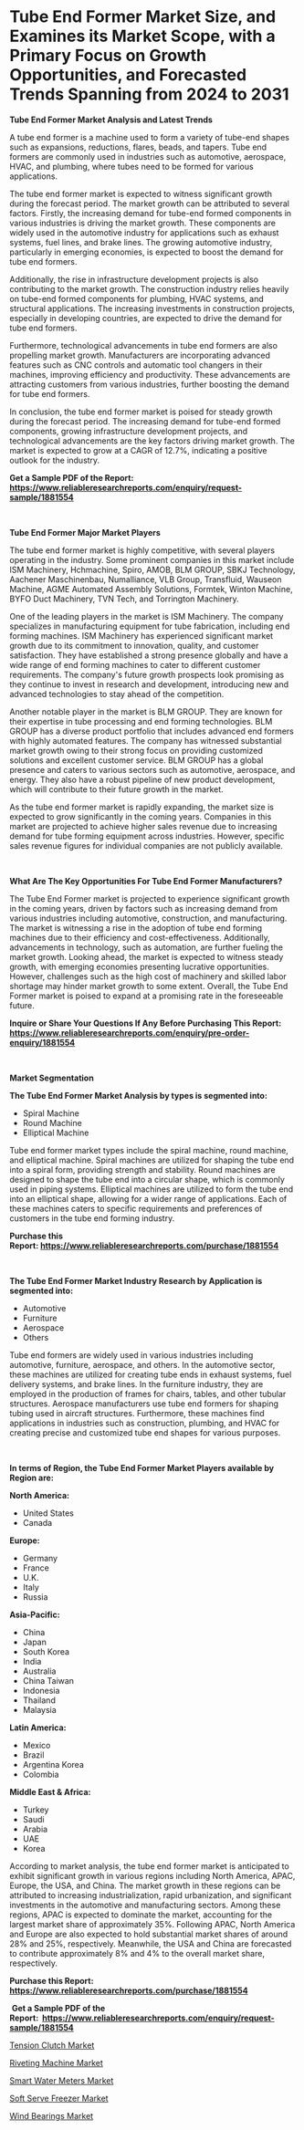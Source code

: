 <p><h1>Tube End Former Market Size, and Examines its Market Scope, with a Primary Focus on Growth Opportunities, and Forecasted Trends Spanning from 2024 to 2031</h1></p><p><strong>Tube End Former Market Analysis and Latest Trends</strong></p>
<p><p>A tube end former is a machine used to form a variety of tube-end shapes such as expansions, reductions, flares, beads, and tapers. Tube end formers are commonly used in industries such as automotive, aerospace, HVAC, and plumbing, where tubes need to be formed for various applications.</p><p>The tube end former market is expected to witness significant growth during the forecast period. The market growth can be attributed to several factors. Firstly, the increasing demand for tube-end formed components in various industries is driving the market growth. These components are widely used in the automotive industry for applications such as exhaust systems, fuel lines, and brake lines. The growing automotive industry, particularly in emerging economies, is expected to boost the demand for tube end formers.</p><p>Additionally, the rise in infrastructure development projects is also contributing to the market growth. The construction industry relies heavily on tube-end formed components for plumbing, HVAC systems, and structural applications. The increasing investments in construction projects, especially in developing countries, are expected to drive the demand for tube end formers.</p><p>Furthermore, technological advancements in tube end formers are also propelling market growth. Manufacturers are incorporating advanced features such as CNC controls and automatic tool changers in their machines, improving efficiency and productivity. These advancements are attracting customers from various industries, further boosting the demand for tube end formers.</p><p>In conclusion, the tube end former market is poised for steady growth during the forecast period. The increasing demand for tube-end formed components, growing infrastructure development projects, and technological advancements are the key factors driving market growth. The market is expected to grow at a CAGR of 12.7%, indicating a positive outlook for the industry.</p></p>
<p><strong>Get a Sample PDF of the Report:&nbsp; <a href="https://www.reliableresearchreports.com/enquiry/request-sample/1881554">https://www.reliableresearchreports.com/enquiry/request-sample/1881554</a></strong></p>
<p>&nbsp;</p>
<p><strong>Tube End Former Major Market Players</strong></p>
<p><p>The tube end former market is highly competitive, with several players operating in the industry. Some prominent companies in this market include ISM Machinery, Hchmachine, Spiro, AMOB, BLM GROUP, SBKJ Technology, Aachener Maschinenbau, Numalliance, VLB Group, Transfluid, Wauseon Machine, AGME Automated Assembly Solutions, Formtek, Winton Machine, BYFO Duct Machinery‎, TVN Tech, and Torrington Machinery.</p><p>One of the leading players in the market is ISM Machinery. The company specializes in manufacturing equipment for tube fabrication, including end forming machines. ISM Machinery has experienced significant market growth due to its commitment to innovation, quality, and customer satisfaction. They have established a strong presence globally and have a wide range of end forming machines to cater to different customer requirements. The company's future growth prospects look promising as they continue to invest in research and development, introducing new and advanced technologies to stay ahead of the competition.</p><p>Another notable player in the market is BLM GROUP. They are known for their expertise in tube processing and end forming technologies. BLM GROUP has a diverse product portfolio that includes advanced end formers with highly automated features. The company has witnessed substantial market growth owing to their strong focus on providing customized solutions and excellent customer service. BLM GROUP has a global presence and caters to various sectors such as automotive, aerospace, and energy. They also have a robust pipeline of new product development, which will contribute to their future growth in the market.</p><p>As the tube end former market is rapidly expanding, the market size is expected to grow significantly in the coming years. Companies in this market are projected to achieve higher sales revenue due to increasing demand for tube forming equipment across industries. However, specific sales revenue figures for individual companies are not publicly available.</p></p>
<p>&nbsp;</p>
<p><strong>What Are The Key Opportunities For Tube End Former Manufacturers?</strong></p>
<p><p>The Tube End Former market is projected to experience significant growth in the coming years, driven by factors such as increasing demand from various industries including automotive, construction, and manufacturing. The market is witnessing a rise in the adoption of tube end forming machines due to their efficiency and cost-effectiveness. Additionally, advancements in technology, such as automation, are further fueling the market growth. Looking ahead, the market is expected to witness steady growth, with emerging economies presenting lucrative opportunities. However, challenges such as the high cost of machinery and skilled labor shortage may hinder market growth to some extent. Overall, the Tube End Former market is poised to expand at a promising rate in the foreseeable future.</p></p>
<p><strong>Inquire or Share Your Questions If Any Before Purchasing This Report: <a href="https://www.reliableresearchreports.com/enquiry/pre-order-enquiry/1881554">https://www.reliableresearchreports.com/enquiry/pre-order-enquiry/1881554</a></strong></p>
<p>&nbsp;</p>
<p><strong>Market Segmentation</strong></p>
<p><strong>The Tube End Former Market Analysis by types is segmented into:</strong></p>
<p><ul><li>Spiral Machine</li><li>Round Machine</li><li>Elliptical Machine‎</li></ul></p>
<p><p>Tube end former market types include the spiral machine, round machine, and elliptical machine. Spiral machines are utilized for shaping the tube end into a spiral form, providing strength and stability. Round machines are designed to shape the tube end into a circular shape, which is commonly used in piping systems. Elliptical machines are utilized to form the tube end into an elliptical shape, allowing for a wider range of applications. Each of these machines caters to specific requirements and preferences of customers in the tube end forming industry.</p></p>
<p><strong>Purchase this Report:&nbsp;<a href="https://www.reliableresearchreports.com/purchase/1881554">https://www.reliableresearchreports.com/purchase/1881554</a></strong></p>
<p>&nbsp;</p>
<p><strong>The Tube End Former Market Industry Research by Application is segmented into:</strong></p>
<p><ul><li>Automotive</li><li>Furniture</li><li>Aerospace</li><li>Others</li></ul></p>
<p><p>Tube end formers are widely used in various industries including automotive, furniture, aerospace, and others. In the automotive sector, these machines are utilized for creating tube ends in exhaust systems, fuel delivery systems, and brake lines. In the furniture industry, they are employed in the production of frames for chairs, tables, and other tubular structures. Aerospace manufacturers use tube end formers for shaping tubing used in aircraft structures. Furthermore, these machines find applications in industries such as construction, plumbing, and HVAC for creating precise and customized tube end shapes for various purposes.</p></p>
<p>&nbsp;</p>
<p><strong>In terms of Region, the Tube End Former Market Players available by Region are:</strong></p>
<p>
    <p> <strong> North America: </strong>
        <ul>
            <li>United States</li>
            <li>Canada</li>
        </ul>
        </p> 
    <p> <strong> Europe: </strong>
        <ul>
            <li>Germany</li>
            <li>France</li>
            <li>U.K.</li>
            <li>Italy</li>
            <li>Russia</li>
        </ul>
        </p> 
    <p> <strong> Asia-Pacific: </strong>
        <ul>
            <li>China</li>
            <li>Japan</li>
            <li>South Korea</li>
            <li>India</li>
            <li>Australia</li>
            <li>China Taiwan</li>
            <li>Indonesia</li>
            <li>Thailand</li>
            <li>Malaysia</li>
        </ul>
        </p> 
    <p> <strong> Latin America: </strong>
        <ul>
            <li>Mexico</li>
            <li>Brazil</li>
            <li>Argentina Korea</li>
            <li>Colombia</li>
        </ul>
        </p> 
    <p> <strong> Middle East & Africa: </strong>
        <ul>
            <li>Turkey</li>
            <li>Saudi</li>
            <li>Arabia</li>
            <li>UAE</li>
            <li>Korea</li>
        </ul>
    </p>
    </p>
<p><p>According to market analysis, the tube end former market is anticipated to exhibit significant growth in various regions including North America, APAC, Europe, the USA, and China. The market growth in these regions can be attributed to increasing industrialization, rapid urbanization, and significant investments in the automotive and manufacturing sectors. Among these regions, APAC is expected to dominate the market, accounting for the largest market share of approximately 35%. Following APAC, North America and Europe are also expected to hold substantial market shares of around 28% and 25%, respectively. Meanwhile, the USA and China are forecasted to contribute approximately 8% and 4% to the overall market share, respectively.</p></p>
<p><strong>Purchase this Report: <a href="https://www.reliableresearchreports.com/purchase/1881554">https://www.reliableresearchreports.com/purchase/1881554</a></strong></p>
<p>&nbsp;<strong>Get a Sample PDF of the Report:&nbsp;&nbsp;<a href="https://www.reliableresearchreports.com/enquiry/request-sample/1881554">https://www.reliableresearchreports.com/enquiry/request-sample/1881554</a></strong></p>
<p><strong></strong></p>
<p><p><a href="https://github.com/YashRP12/Market-Research-Report-List-2/blob/main/tension-clutch-market.md">Tension Clutch Market</a></p><p><a href="https://github.com/Chiragrp25/Market-Research-Report-List-2/blob/main/riveting-machine-market.md">Riveting Machine Market</a></p><p><a href="https://github.com/santosh758595/Market-Research-Report-List-2/blob/main/smart-water-meters-market.md">Smart Water Meters Market</a></p><p><a href="https://github.com/Chiragrp26/Market-Research-Report-List-2/blob/main/soft-serve-freezer-market.md">Soft Serve Freezer Market</a></p><p><a href="https://github.com/AKSHATREPORTPRIME/Market-Research-Report-List-2/blob/main/wind-bearings-market.md">Wind Bearings Market</a></p></p>